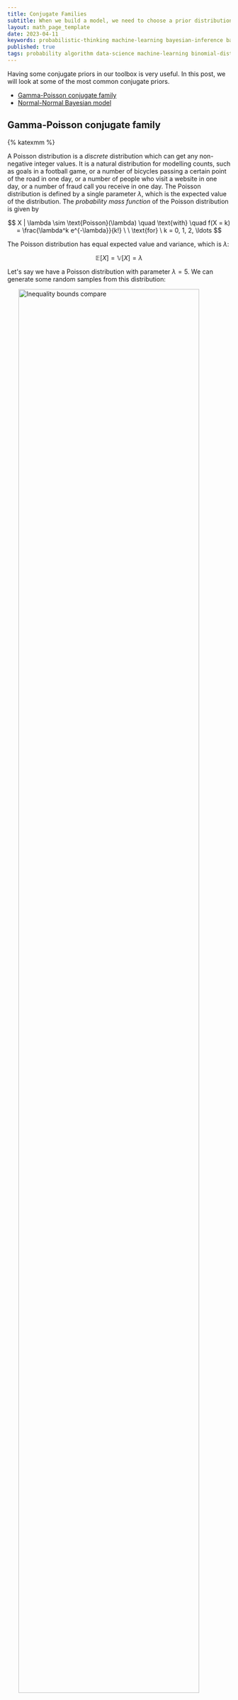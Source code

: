 ```yaml
---
title: Conjugate Families
subtitle: When we build a model, we need to choose a prior distribution. If we choose a prior distribution from the same family as the posterior distribution, we can use the posterior distribution as the new prior distribution. This is called a conjugate prior. In this post, we will look at some of the most common conjugate priors.
layout: math_page_template
date: 2023-04-11
keywords: probabilistic-thinking machine-learning bayesian-inference bayesian-statistics conjugate-prior conjugate-family
published: true
tags: probability algorithm data-science machine-learning binomial-distribution bayesian-statistics beta-distribution conjugate-prior normal-distribution
---
```


Having some conjugate priors in our toolbox is very useful. In this post, we will look at some of the most common conjugate priors.


- [Gamma-Poisson conjugate family](#gamma-poisson-conjugate-family)
- [Normal-Normal Bayesian model](#normal-normal-bayesian-model)

## Gamma-Poisson conjugate family


{% katexmm %}


A Poisson distribution is a _discrete_ distribution which can get any non-negative integer values. It is a natural distribution for modelling counts, such as goals in a football game, or a number of bicycles passing a certain point of the road in one day, or a number of people who visit a website in one day, or a number of fraud call you receive in one day. The Poisson distribution is defined by a single parameter $\lambda$, which is the expected value of the distribution. The _probability mass function_ of the Poisson distribution is given by

$$
X | \lambda \sim \text{Poisson}(\lambda) \quad \text{with} \quad f(X = k) = \frac{\lambda^k e^{-\lambda}}{k!} \ \ \text{for} \ k = 0, 1, 2, \ldots
$$

The Poisson distribution has equal expected value and variance, which is $\lambda$:

$$
\mathbb{E}[X] = \mathbb{V}[X] = \lambda
$$

Let's say we have a Poisson distribution with parameter $\lambda = 5$. We can generate some random samples from this distribution:

<div class='figure'>
    <img src="/math/images/poisson_dist.png"
         alt="Inequality bounds compare"
         style="width: 90%; display: block; margin: 0 auto;"/>
    <div class='caption'>
        <span class='caption-label'>Figure 1.</span> The plot of the Poisson distribution with different values of $\lambda$.
    </div>
</div>

In contrast, when events occur at a higher rate of $\lambda = 5$, the model is roughly symmetric and more variable – we’re most likely to observe 4 or 5 events, though have a reasonable chance of observing anywhere between 1 and 10 events.

After learning about the Poisson distribution, we can now look at the exponential distribution. The exponential distribution is a _continuous_ distribution which can get any non-negative real values. It is a natural distribution for modelling time between events, such as the time between two consecutive fraud calls, or the time between two consecutive goals in a football game, or the time between two consecutive visits of a website. The exponential distribution is defined by a single parameter $\lambda$, which is the rate parameter. The _probability density function_ of the exponential distribution is given by


$$
X \sim \text{Exponential}(\lambda) \quad \text{with} \quad f(x) = \lambda e^{-\lambda x} \ \ \text{for} \ x \geq 0, \ \lambda > 0
$$

The exponential distribution has expected value and vaiance given by

$$
\mathbb{E}[X] = \frac{1}{\lambda} \quad \text{and} \quad \mathbb{V}[X] = \frac{1}{\lambda^2}
$$

There are some connections between the Poisson and exponential distributions. The following table shows the relationship between the two distributions:

| Poisson distribution | Exponential distribution |
|-----------------------|--------------------------|
|number of events in a fixed time interval | time between events |
| number of phone calls in a day | time between phone calls |
| discrete | continuous |


<div class='figure'>
    <img src="/math/images/exponential_dist.png"
            alt="Inequality bounds compare"
            style="width: 70%; display: block; margin: 0 auto;"/>
    <div class='caption'>
        <span class='caption-label'>Figure 2.</span> The plot of the exponential distribution with different values of $\lambda$.
    </div>
</div>
 
The exponential distribution is a special case of the Gamma distribution. The Gamma distribution is a _continuous_ distribution which can get any non-negative real values. It is a natural distribution for modelling time between events, such as the time between two consecutive fraud calls, or the time between two consecutive goals in a football game, or the time between two consecutive visits of a website. The Gamma distribution is defined by two parameters $\alpha$ and $\beta$, which are the shape and rate parameters, respectively. The _probability density function_ of the Gamma distribution is given by

$$
X \sim \text{Gamma}(\alpha, \beta) \quad \text{with} \quad f(x) = \frac{\beta^\alpha}{\Gamma(\alpha)} x^{\alpha - 1} e^{-\beta x} \ \ \text{for} \ x \geq 0, \ \alpha > 0, \ \beta > 0
$$

where $\alpha$ is even parameter $\alpha = k$, $\beta$ is the rate parameter and the inverse of the scale parameter $\theta = 1 / \beta$. The Gamma distribution has expected value and vaiance given by

$$
\mathbb{E}[X] = \frac{\alpha}{\beta} = k \theta  \quad \text{and} \quad \mathbb{V}[X] = \frac{\alpha}{\beta^2} = k \theta^2
$$

The Gamma distribution is a generalization of the exponential distribution. The exponential distribution is a special case of the Gamma distribution with $\alpha = 1$ and $\beta = \lambda$. This means that the exponential distribution gives the probability of observing the first event in a time interval, while the Gamma distribution gives the probability of observing $k$-th event in a time interval.

<div class='figure'>
    <img src="/math/images/gamma_dist.png"
            alt="Inequality bounds compare"
            style="width: 90%; display: block; margin: 0 auto;"/>
    <div class='caption'>
        <span class='caption-label'>Figure 3.</span> The plot of the Gamma distribution with different values of $\alpha$ and $\beta$. Note that the x-axis is scaled by $\alpha/\beta$.
    </div>
</div>
 
Now, we will introduce the Gamma-Poisson Bayesian model. 

Let $\lambda > 0$ be an unknown parameter. We assume that $\lambda$ follows a Gamma distribution with parameters $\alpha$ and $\beta$. We also assume that the number of events $X$ follows a Poisson distribution with parameter $\lambda$. The Gamma-Poisson Bayesian model is given by

$$
X_i | \lambda \sim_{i.i.d.} \text{Poisson}(\lambda) \quad \text{and} \quad \lambda \sim \text{Gamma}(\alpha, \beta)
$$

Upon observing $X_1, \ldots, X_n$, we can update our belief about $\lambda$ by using the posterior distribution

$$
\lambda | X_1, \ldots, X_n \sim \text{Gamma}(\alpha + \sum_{i=1}^n X_i, \beta + n)
$$


Now, let's walk through an example of the Gamma-Poisson Bayesian model. Suppose we have a Poisson distribution with parameter $\lambda = 3$. We can generate some random samples from this distribution:

```R
# sample size = 5
n <- 5
lambda_true <- 3
set.seed(123)
y <- rpois(n, lambda_true)
# 2, 4, 2, 5, 6

# chose prior
alpha <- 1
beta <- 1

# set lambda sequence
lambda_seq <- seq(0, 7, 0.1)

options(repr.plot.width = 7, repr.plot.height = 5)
plot(lambda_seq, dgamma(lambda_seq, shape = alpha, rate = beta),
    type = "l", lwd = 2, 
    xlab = "lambda", ylab = "P(lambda)",
    main = "Gamma Prior")
lines(lambda_seq, dgamma(lambda_seq, shape = alpha + sum(y), rate = beta +n),
    type = "l", lwd = 2, col = "blue")
abline(v = lambda_true, lty = 2)
legend('topright', inset = .02, legend = c('prior', 'posterior'),
       col = c('black', 'blue'), lwd = 2)
```

<div class='figure'>
    <img src="/math/images/gamma_prior1.png"
            alt="Inequality bounds compare"
            style="width: 70%; display: block; margin: 0 auto;"/>
    <div class='caption'>
        <span class='caption-label'>Figure 4.</span> The plot of the Gamma prior and posterior distributions.
    </div>
</div>


We will simulate the Bayesian updating process by drawing different number of observations from the Poisson distribution. As it is shown in figure 4, the posterior distribution concentrate more heavily on the neighborhood of the true parameter value as more observations are drawn.


<div class='figure'>
    <img src="/math/images/gamma_prior2.png"
            alt="Inequality bounds compare"
            style="width: 80%; display: block; margin: 0 auto;"/>
    <div class='caption'>
        <span class='caption-label'>Figure 5.</span> The plot of the Gamma prior and posterior distributions with different number of observations.
    </div>
</div>


After the first two observations the posterior is still quite close to the prior distribution, but the third observation, which was an outlier, shifts the peak of the posterior from the left side of the mean heavily to the right. But when more observations are drawn, we can observe that the posterior starts to concentrate more heavily on the neighborhood of the true parameter value.


## Normal-Normal Bayesian model

For the Normal-Normal bayesian model, we refer the reader to the [Normal-Normal Bayesian model](https://www.bayesrulesbook.com/chapter-5.html#ch5-n-n-section){:target="_blank"} section of the _Bayes Rules_ book.


## References

1. [Bayes Rules](https://www.bayesrulesbook.com/){:target="_blank"} by 
Alicia A. Johnson, Miles Q. Ott, Mine Dogucu

2. [Conjugate distributions](https://vioshyvo.github.io/Bayesian_inference/conjugate-distributions.html#one-parameter-conjugate-models){:target="_blank"} 

{% endkatexmm %}